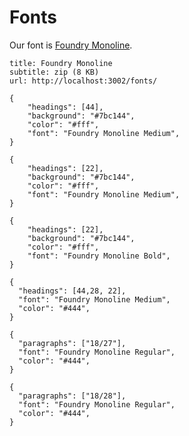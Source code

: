 # Fonts

Our font is [Foundry Monoline](https://www.fonts.com/font/the-foundry/foundry-monoline).

```download|span-6
title: Foundry Monoline
subtitle: zip (8 KB)
url: http://localhost:3002/fonts/
```

```type|span-2,kern,smoothen,single
{
    "headings": [44],
    "background": "#7bc144",
    "color": "#fff",
    "font": "Foundry Monoline Medium",
}
```

```type|span-2,kern,smoothen,single
{
    "headings": [22],
    "background": "#7bc144",
    "color": "#fff",
    "font": "Foundry Monoline Medium",
}
```

```type|span-2,kern,smoothen,single
{
    "headings": [22],
    "background": "#7bc144",
    "color": "#fff",
    "font": "Foundry Monoline Bold",
}
```

```type
{
  "headings": [44,28, 22],
  "font": "Foundry Monoline Medium",
  "color": "#444",
}
```

```type
{
  "paragraphs": ["18/27"],
  "font": "Foundry Monoline Regular",
  "color": "#444",
}
```


```type|single
{
  "paragraphs": ["18/28"],
  "font": "Foundry Monoline Regular",
  "color": "#444",
}
```
